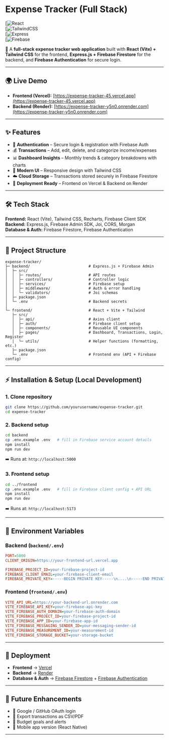 # Expense Tracker (Full Stack)

[![React](https://reactjs.org/)  
[![TailwindCSS](https://tailwindcss.com/)  
[![Express](https://expressjs.com/)  
[![Firebase](https://firebase.google.com/)  


🚀 A **full-stack expense tracker web application** built with **React (Vite) + Tailwind CSS** for the frontend, **Express.js + Firebase Firestore** for the backend, and **Firebase Authentication** for secure login.  

---

## 🌍 Live Demo

- **Frontend (Vercel):** [https://expense-tracker-45.vercel.app](https://expense-tracker-45.vercel.app)  
- **Backend (Render):** [https://expense-tracker-y5n0.onrender.com](https://expense-tracker-y5n0.onrender.com)  

---

## ✨ Features

- 🔐 **Authentication** – Secure login & registration with Firebase Auth  
- 💰 **Transactions** – Add, edit, delete, and categorize income/expenses  
- 📊 **Dashboard Insights** – Monthly trends & category breakdowns with charts  
- 🎨 **Modern UI** – Responsive design with Tailwind CSS  
- ☁️ **Cloud Storage** – Transactions stored securely in Firebase Firestore  
- 🚀 **Deployment Ready** – Frontend on Vercel & Backend on Render  

---

## 🛠️ Tech Stack

**Frontend:** React (Vite), Tailwind CSS, Recharts, Firebase Client SDK  
**Backend:** Express.js, Firebase Admin SDK, Joi, CORS, Morgan  
**Database & Auth:** Firebase Firestore, Firebase Authentication  

---

## 📂 Project Structure

```
expense-tracker/
├─ backend/                          # Express.js + Firebase Admin
│  ├─ src/
│  │  ├─ routes/                     # API routes
│  │  ├─ controllers/                # Controller logic
│  │  ├─ services/                   # Firebase setup
│  │  ├─ middleware/                 # Auth & error handling
│  │  └─ validators/                 # Joi schemas
│  ├─ package.json
│  └─ .env                           # Backend secrets
│
└─ frontend/                         # React + Vite + Tailwind
   ├─ src/
   │  ├─ api/                        # Axios client
   │  ├─ auth/                       # Firebase client setup
   │  ├─ components/                 # Reusable UI components
   │  ├─ pages/                      # Dashboard, Transactions, Login, Register
   │  └─ utils/                      # Helper functions (formatting, etc.)
   ├─ package.json
   └─ .env                           # Frontend env (API + Firebase config)
```

---

## ⚡ Installation & Setup (Local Development)

### 1. Clone repository
```bash
git clone https://github.com/yourusername/expense-tracker.git
cd expense-tracker
```

### 2. Backend setup
```bash
cd backend
cp .env.example .env   # fill in Firebase service account details
npm install
npm run dev
```
➡️ Runs at: `http://localhost:5000`

### 3. Frontend setup
```bash
cd ../frontend
cp .env.example .env   # fill in Firebase client config + API URL
npm install
npm run dev
```
➡️ Runs at: `http://localhost:5173`

---

## 🔑 Environment Variables

### Backend (`backend/.env`)
```ini
PORT=5000
CLIENT_ORIGIN=https://your-frontend-url.vercel.app

FIREBASE_PROJECT_ID=your-firebase-project-id
FIREBASE_CLIENT_EMAIL=your-firebase-client-email
FIREBASE_PRIVATE_KEY=-----BEGIN PRIVATE KEY-----\n....\n-----END PRIVATE KEY-----\n
```

### Frontend (`frontend/.env`)
```ini
VITE_API_URL=https://your-backend-url.onrender.com
VITE_FIREBASE_API_KEY=your-firebase-api-key
VITE_FIREBASE_AUTH_DOMAIN=your-firebase-auth-domain
VITE_FIREBASE_PROJECT_ID=your-firebase-project-id
VITE_FIREBASE_APP_ID=your-firebase-app-id
VITE_FIREBASE_MESSAGING_SENDER_ID=your-messaging-sender-id
VITE_FIREBASE_MEASUREMENT_ID=your-measurement-id
VITE_FIREBASE_STORAGE_BUCKET=your-storage-bucket
```

---

## 🚀 Deployment

- **Frontend** → [Vercel](https://vercel.com/)  
- **Backend** → [Render](https://render.com/)  
- **Database & Auth** → [Firebase Firestore](https://firebase.google.com/products/firestore) + [Firebase Authentication](https://firebase.google.com/products/auth)  

---

## 📌 Future Enhancements
- 🔑 Google / GitHub OAuth login  
- 📑 Export transactions as CSV/PDF  
- 🎯 Budget goals and alerts  
- 📱 Mobile app version (React Native)  

---

